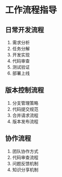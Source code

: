 # 工作流程指导

## 日常开发流程
1. 需求分析
2. 任务分解
3. 开发实现
4. 代码审查
5. 测试验证
6. 部署上线

## 版本控制流程
1. 分支管理策略
2. 代码提交规范
3. 合并请求流程
4. 版本发布流程

## 协作流程
1. 团队协作方式
2. 代码审查流程
3. 问题反馈机制
4. 知识分享机制 